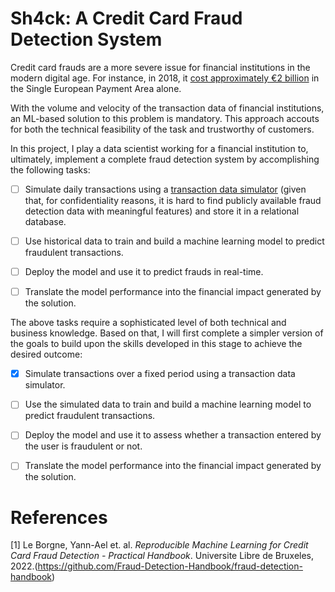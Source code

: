 # Sh4ck: A Credit Card Fraud Detection System

Credit card frauds are a more severe issue for financial institutions in the modern digital age. For instance, in 2018, it [cost approximately &euro;2 billion](#1) in the Single European Payment Area alone. 

With the volume and velocity of the transaction data of financial institutions, an ML-based solution to this problem is mandatory. This approach accouts for both the technical feasibility of the task and trustworthy of customers.

In this project, I play a data scientist working for a financial institution to, ultimately, implement a complete fraud detection system by accomplishing the following tasks:

- [ ] Simulate daily transactions using a [transaction data simulator](#1) (given that, for confidentiality reasons, it is hard to find publicly available fraud detection data with meaningful features) and store it in a relational database.

- [ ] Use historical data to train and build a machine learning model to predict fraudulent transactions.

- [ ] Deploy the model and use it to predict frauds in real-time.

- [ ] Translate the model performance into the financial impact generated by the solution.

The above tasks require a sophisticated level of both technical and business knowledge. Based on that, I will first complete a simpler version of the goals to build upon the skills developed in this stage to achieve the desired outcome:

- [x] Simulate transactions over a fixed period using a transaction data simulator.

- [ ] Use the simulated data to train and build a machine learning model to predict fraudulent transactions.

- [ ] Deploy the model and use it to assess whether a transaction entered by the user is fraudulent or not.

- [ ] Translate the model performance into the financial impact generated by the solution.
# References
<a id="1">[1]</a> Le Borgne, Yann-Ael et. al. *Reproducible Machine Learning for Credit Card Fraud Detection - Practical Handbook*. Universite Libre de Bruxeles, 2022.(https://github.com/Fraud-Detection-Handbook/fraud-detection-handbook)
